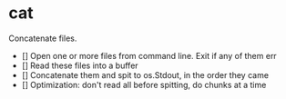 # cat

Concatenate files.

- [] Open one or more files from command line. Exit if any of them err
- [] Read these files into a buffer
- [] Concatenate them and spit to os.Stdout, in the order they came
- [] Optimization: don't read all before spitting, do chunks at a time
